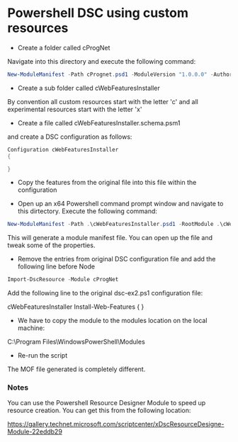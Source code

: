 # Powershell DSC using custom resources

* Create a folder called cProgNet

Navigate into this directory and execute the following command:

```powershell
New-ModuleManifest -Path cPrognet.psd1 -ModuleVersion "1.0.0.0" -Author <your name>
``` 

* Create a sub folder called cWebFeaturesInstaller

By convention all custom resources start with the letter 'c' and all experimental resources start with the letter 'x'

* Create a file called cWebFeaturesInstaller.schema.psm1

and create a DSC configuration as follows:

```powershell
Configuration cWebFeaturesInstaller
{

}
```

* Copy the features from the original file into this file within the configuration

* Open up an x64 Powershell command prompt window and navigate to this dirtectory. Execute the following command:

```powershell
New-ModuleManifest -Path .\cWebFeaturesInstaller.psd1 -RootModule .\cWebFeaturesInstaller.schema.psm1
```

This will generate a module manifest file. You can open up the file and tweak some of the properties.

* Remove the entries from original DSC configuration file and add the following line before Node

```powershell
Import-DscResource -Module cProgNet
```

Add the following line to the original dsc-ex2.ps1 configuration file:

cWebFeaturesInstaller Install-Web-Features { }

* We have to copy the module to the modules location on the local machine:

C:\Program Files\WindowsPowerShell\Modules


* Re-run the script

The MOF file generated is completely different.


### Notes

You can use the Powershell Resource Designer Module to speed up resource creation. You can get this from the following location:

https://gallery.technet.microsoft.com/scriptcenter/xDscResourceDesigne-Module-22eddb29

